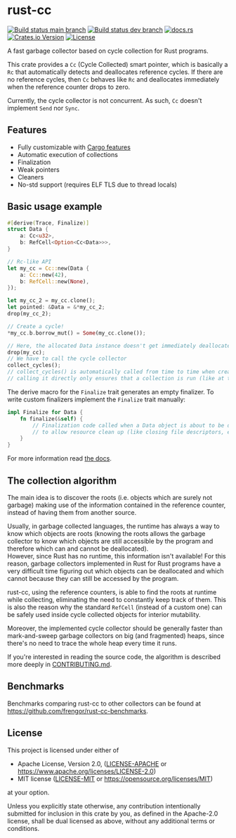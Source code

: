 # rust-cc
[![Build status main branch](https://img.shields.io/github/check-runs/frengor/rust-cc/main?style=flat&label=main)](https://github.com/frengor/rust-cc/tree/main)
[![Build status dev branch](https://img.shields.io/github/check-runs/frengor/rust-cc/dev?style=flat&label=dev)](https://github.com/frengor/rust-cc/tree/dev)
[![docs.rs](https://img.shields.io/docsrs/rust-cc?style=flat)](https://docs.rs/rust-cc/latest/rust_cc/)
[![Crates.io Version](https://img.shields.io/crates/v/rust-cc?style=flat&color=blue)](https://crates.io/crates/rust-cc)
[![License](https://img.shields.io/crates/l/rust-cc?color=orange)](https://github.com/frengor/rust-cc#license)

A fast garbage collector based on cycle collection for Rust programs.

This crate provides a `Cc` (Cycle Collected) smart pointer, which is basically a `Rc` that automatically detects and 
deallocates reference cycles. If there are no reference cycles, then `Cc` behaves like `Rc` and deallocates 
immediately when the reference counter drops to zero.

Currently, the cycle collector is not concurrent. As such, `Cc` doesn't implement `Send` nor `Sync`.

## Features

* Fully customizable with [Cargo features](https://lib.rs/crates/rust-cc/features)
* Automatic execution of collections
* Finalization
* Weak pointers
* Cleaners
* No-std support (requires ELF TLS due to thread locals)

## Basic usage example

```rust
#[derive(Trace, Finalize)]
struct Data {
    a: Cc<u32>,
    b: RefCell<Option<Cc<Data>>>,
}

// Rc-like API
let my_cc = Cc::new(Data {
    a: Cc::new(42),
    b: RefCell::new(None),
});

let my_cc_2 = my_cc.clone();
let pointed: &Data = &*my_cc_2;
drop(my_cc_2);

// Create a cycle!
*my_cc.b.borrow_mut() = Some(my_cc.clone());

// Here, the allocated Data instance doesn't get immediately deallocated, since there is a cycle.
drop(my_cc);
// We have to call the cycle collector
collect_cycles();
// collect_cycles() is automatically called from time to time when creating new Ccs,
// calling it directly only ensures that a collection is run (like at the end of the program)
```

The derive macro for the `Finalize` trait generates an empty finalizer. To write custom finalizers implement the `Finalize` trait manually:

```rust
impl Finalize for Data {
    fn finalize(&self) {
        // Finalization code called when a Data object is about to be deallocated
        // to allow resource clean up (like closing file descriptors, etc)
    }
}
```

For more information read [the docs](https://docs.rs/rust-cc/latest/rust_cc/).

## The collection algorithm

The main idea is to discover the roots (i.e. objects which are surely not garbage) making use of
the information contained in the reference counter, instead of having them from another source.  

Usually, in garbage collected languages, the runtime has always a way to know which objects are roots (knowing the roots allows
the garbage collector to know which objects are still accessible by the program and therefore which can and cannot be deallocated).  
However, since Rust has no runtime, this information isn't available! For this reason, garbage collectors implemented
in Rust for Rust programs have a very difficult time figuring out which objects can be deallocated and which
cannot because they can still be accessed by the program.

rust-cc, using the reference counters, is able to find the roots at runtime while collecting, eliminating the need to
constantly keep track of them. This is also the reason why the standard `RefCell` (instead of a custom one) can be
safely used inside cycle collected objects for interior mutability.

Moreover, the implemented cycle collector should be generally faster than mark-and-sweep garbage collectors on big 
(and fragmented) heaps, since there's no need to trace the whole heap every time it runs.

If you're interested in reading the source code, the algorithm is described more deeply in [CONTRIBUTING.md](./CONTRIBUTING.md#the-collection-algorithm).

## Benchmarks

Benchmarks comparing rust-cc to other collectors can be found at <https://github.com/frengor/rust-cc-benchmarks>.

## License

This project is licensed under either of

* Apache License, Version 2.0, ([LICENSE-APACHE](LICENSE-APACHE) or https://www.apache.org/licenses/LICENSE-2.0)
* MIT license ([LICENSE-MIT](LICENSE-MIT) or https://opensource.org/licenses/MIT)

at your option.

Unless you explicitly state otherwise, any contribution intentionally submitted for inclusion in this crate by you, 
as defined in the Apache-2.0 license, shall be dual licensed as above, without any additional terms or conditions.
